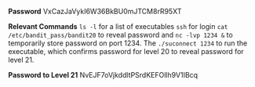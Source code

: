 **Password**
VxCazJaVykI6W36BkBU0mJTCM8rR95XT

**Relevant Commands**
`ls -l` for a list of executables
`ssh` for login
`cat /etc/bandit_pass/bandit20` to reveal password and `nc -lvp 1234 &` to temporarily store password on port 1234.
The `./suconnect 1234` to run the executable, which confirms password for level 20 to reveal password for level 21. 

**Password to Level 21**
NvEJF7oVjkddltPSrdKEFOllh9V1IBcq